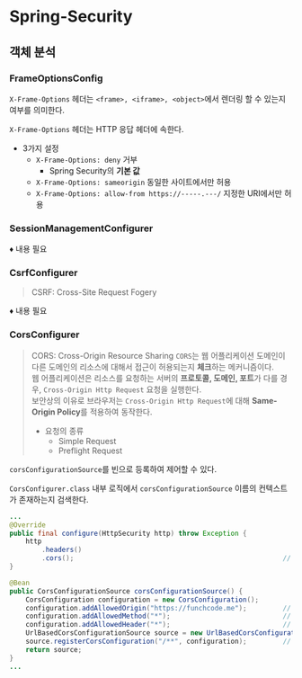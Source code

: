 # Spring-Security

## 객체 분석

### FrameOptionsConfig

`X-Frame-Options` 헤더는 `<frame>, <iframe>, <object>`에서 렌더링 할 수 있는지 여부를 의미한다.

`X-Frame-Options` 헤더는 HTTP 응답 헤더에 속한다.

- 3가지 설정
  - `X-Frame-Options: deny` 거부
    - Spring Security의 **기본 값**
  - `X-Frame-Options: sameorigin` 동일한 사이트에서만 허용
  - `X-Frame-Options: allow-from https://-----.---/` 지정한 URI에서만 허용

### SessionManagementConfigurer

♦ 내용 필요

### CsrfConfigurer

> CSRF: Cross-Site Request Fogery

♦ 내용 필요

### CorsConfigurer

> CORS: Cross-Origin Resource Sharing
> `CORS`는 웹 어플리케이션 도메인이 다른 도메인의 리소스에 대해서 접근이 허용되는지 **체크**하는 메커니즘이다.  
> 웹 어플리케이션은 리소스를 요청하는 서버의 **프로토콜, 도메인, 포트**가 다를 경우, `Cross-Origin Http Request` 요청을 실행한다.  
> 보안상의 이유로 브라우저는 `Cross-Origin Http Request`에 대해 **Same-Origin Policy**를 적용하여 동작한다.  
>
> - 요청의 종류
>   - Simple Request
>   - Preflight Request

`corsConfigurationSource`를 빈으로 등록하여 제어할 수 있다.

`CorsConfigurer.class` 내부 로직에서 `corsConfigurationSource` 이름의 컨텍스트가 존재하는지 검색한다.

```java
...
@Override
public final configure(HttpSecurity http) throw Exception {
    http
        .headers()
        .cors();                                                    // corsConfigurationSource 호출
}

@Bean
public CorsConfigurationSource corsConfigurationSource() {
    CorsConfiguration configuration = new CorsConfiguration();
    configuration.addAllowedOrigin("https://funchcode.me");         // 허용 도메인
    configuration.addAllowedMethod("*");                            // 허용 HTTP 메서드
    configuration.addAllowedHeader("*");                            // 허용 HTTP 헤더
    UrlBasedCorsConfigurationSource source = new UrlBasedCorsConfigurationSource();
    source.registerCorsConfiguration("/**", configuration);         // URI 패턴 별 CORS 제어
    return source;
}
...
```